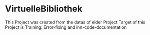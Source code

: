 # VirtuelleBibliothek

This Project was created from the datas of elder Project
Target of this Project is Training: Error-fixing and inn-code-documentation
